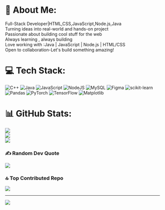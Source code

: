 # 💫 About Me:
Full-Stack Developer|HTML,CSS,JavaScript,Node.js,Java<br>Turning ideas into real-world and hands-on project <br>Passionate about building cool stuff for the web<br>Always learning , always building<br>Love working with :Java | JavaScript | Node.js | HTML/CSS<br>Open to collaboration-Let's build something amazing!<br>


# 💻 Tech Stack:
![C++](https://img.shields.io/badge/c++-%2300599C.svg?style=for-the-badge&logo=c%2B%2B&logoColor=white) ![Java](https://img.shields.io/badge/java-%23ED8B00.svg?style=for-the-badge&logo=openjdk&logoColor=white) ![JavaScript](https://img.shields.io/badge/javascript-%23323330.svg?style=for-the-badge&logo=javascript&logoColor=%23F7DF1E) ![NodeJS](https://img.shields.io/badge/node.js-6DA55F?style=for-the-badge&logo=node.js&logoColor=white) ![MySQL](https://img.shields.io/badge/mysql-4479A1.svg?style=for-the-badge&logo=mysql&logoColor=white) ![Figma](https://img.shields.io/badge/figma-%23F24E1E.svg?style=for-the-badge&logo=figma&logoColor=white) ![scikit-learn](https://img.shields.io/badge/scikit--learn-%23F7931E.svg?style=for-the-badge&logo=scikit-learn&logoColor=white) ![Pandas](https://img.shields.io/badge/pandas-%23150458.svg?style=for-the-badge&logo=pandas&logoColor=white) ![PyTorch](https://img.shields.io/badge/PyTorch-%23EE4C2C.svg?style=for-the-badge&logo=PyTorch&logoColor=white) ![TensorFlow](https://img.shields.io/badge/TensorFlow-%23FF6F00.svg?style=for-the-badge&logo=TensorFlow&logoColor=white) ![Matplotlib](https://img.shields.io/badge/Matplotlib-%23ffffff.svg?style=for-the-badge&logo=Matplotlib&logoColor=black)
# 📊 GitHub Stats:
![](https://github-readme-stats.vercel.app/api?username=prerna017&theme=dark&hide_border=false&include_all_commits=false&count_private=false)<br/>
![](https://nirzak-streak-stats.vercel.app/?user=prerna017&theme=dark&hide_border=false)<br/>
![](https://github-readme-stats.vercel.app/api/top-langs/?username=prerna017&theme=dark&hide_border=false&include_all_commits=false&count_private=false&layout=compact)

### ✍️ Random Dev Quote
![](https://quotes-github-readme.vercel.app/api?type=horizontal&theme=radical)

### 🔝 Top Contributed Repo
![](https://github-contributor-stats.vercel.app/api?username=prerna017&limit=5&theme=dark&combine_all_yearly_contributions=true)

---
[![](https://visitcount.itsvg.in/api?id=prerna017&icon=0&color=0)](https://visitcount.itsvg.in)

<!-- Proudly created with GPRM ( https://gprm.itsvg.in ) -->